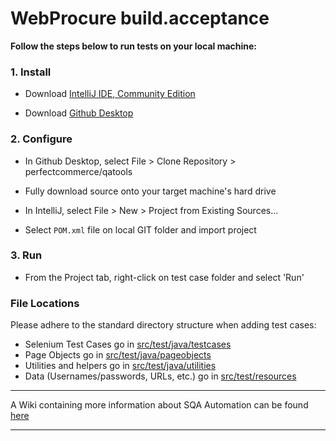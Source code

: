 # WebProcure build.acceptance

**Follow the steps below to run tests on your local machine:**

### 1. Install
* Download [IntelliJ IDE, Community Edition](https://www.jetbrains.com/idea/)

* Download [Github Desktop](https://desktop.github.com/)

### 2. Configure
* In Github Desktop, select File > Clone Repository > perfectcommerce/qatools

* Fully download source onto your target machine's hard drive

* In IntelliJ, select File > New > Project from Existing Sources...

* Select `POM.xml` file on local GIT folder and import project

### 3. Run

* From the Project tab, right-click on test case folder and select 'Run'

### File Locations
Please adhere to the standard directory structure when adding test cases:

* Selenium Test Cases go in [src/test/java/testcases](src/test/java/testcases)
* Page Objects go in [src/test/java/pageobjects](src/test/java/pageobjects)
* Utilities and helpers go in  [src/test/java/utilities](src/test/java/utilities)
* Data (Usernames/passwords, URLs, etc.) go in [src/test/resources](src/test/resources)

---

A Wiki containing more information about SQA Automation can be found [here](https://wiki.hubwoo.com/display/PR/QA+Automation)

---
